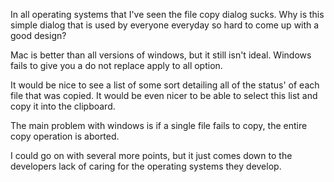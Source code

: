 In all operating systems that I've seen the file copy dialog sucks. Why is this simple dialog that is used by everyone everyday so hard to come up with a good design?

Mac is better than all versions of windows, but it still isn't ideal. Windows fails to give you a do not replace apply to all option.

It would be nice to see a list of some sort detailing all of the status' of each file that was copied. It would be even nicer to be able to select this list and copy it into the clipboard.

The main problem with windows is if a single file fails to copy, the entire copy operation is aborted.

I could go on with several more points, but it just comes down to the developers lack of caring for the operating systems they develop.
